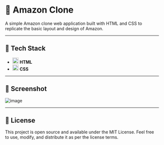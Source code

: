 # 🛒 Amazon Clone  

A simple Amazon clone web application built with HTML and CSS to replicate the basic layout and design of Amazon.

---

## 🚀 Tech Stack  

- <img src="https://cdn.jsdelivr.net/gh/devicons/devicon/icons/html5/html5-plain.svg" alt="HTML logo" width="20" height="20"/> **HTML**  
- <img src="https://cdn.jsdelivr.net/gh/devicons/devicon/icons/css3/css3-plain.svg" alt="CSS logo" width="20" height="20"/> **CSS**  

---

## 📸 Screenshot  

![image](https://github.com/user-attachments/assets/8e17c920-f7cd-4417-970e-287b1d7abd41)


---

## 📜 License  

This project is open source and available under the MIT License. Feel free to use, modify, and distribute it as per the license terms.
